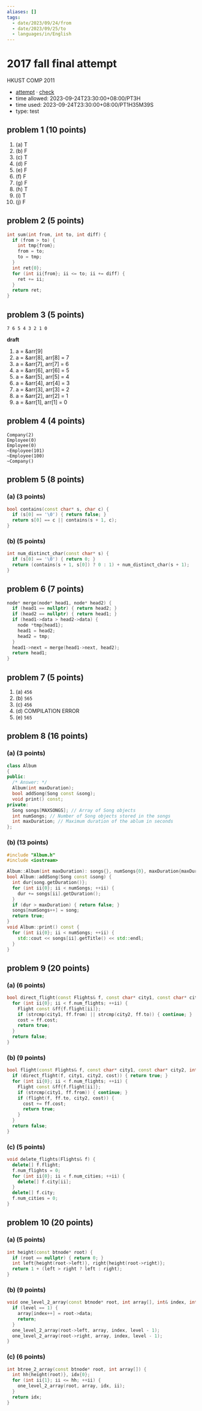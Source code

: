 ```yaml
---
aliases: []
tags:
  - date/2023/09/24/from
  - date/2023/09/25/to
  - languages/in/English
---
```


<!-- markdownlint-disable MD024 MD036 -->

# 2017 fall final attempt

HKUST COMP 2011

- [attempt](attempt.md) · [check](check.md)
- time allowed: 2023-09-24T23:30:00+08:00/PT3H
- time used: 2023-09-24T23:30:00+08:00/PT1H35M39S
- type: test

## problem 1 (10 points)

1. (a) T
2. (b) F
3. (c) T
4. (d) F
5. (e) F
6. (f) F
7. (g) F
8. (h) T
9. (i) T
10. (j) F

## problem 2 (5 points)

```Cpp
int sum(int from, int to, int diff) {
  if (from > to) {
    int tmp{from};
    from = to;
    to = tmp;
  }
  int ret{0};
  for (int ii{from}; ii <= to; ii += diff) {
    ret += ii;
  }
  return ret;
}
```

## problem 3 (5 points)

```console
7 6 5 4 3 2 1 0
```

__draft__

1. a = &arr[9]
2. a = &arr[8], arr[8] = 7
3. a = &arr[7], arr[7] = 6
4. a = &arr[6], arr[6] = 5
5. a = &arr[5], arr[5] = 4
6. a = &arr[4], arr[4] = 3
7. a = &arr[3], arr[3] = 2
8. a = &arr[2], arr[2] = 1
9. a = &arr[1], arr[1] = 0

## problem 4 (4 points)

```console
Company(2)
Employee(0)
Employee(0)
~Employee(101)
~Employee(100)
~Company()
```

## problem 5 (8 points)

### (a) (3 points)

```Cpp
bool contains(const char* s, char c) {
  if (s[0] == '\0') { return false; }
  return s[0] == c || contains(s + 1, c);
}
```

### (b) (5 points)

```Cpp
int num_distinct_char(const char* s) {
  if (s[0] == '\0') { return 0; }
  return (contains(s + 1, s[0]) ? 0 : 1) + num_distinct_char(s + 1);
}
```

## problem 6 (7 points)

```Cpp
node* merge(node* head1, node* head2) {
  if (head1 == nullptr) { return head2; }
  if (head2 == nullptr) { return head1; }
  if (head1->data > head2->data) {
    node *tmp{head1};
    head1 = head2;
    head2 = tmp;
  }
  head1->next = merge(head1->next, head2);
  return head1;
}
```

## problem 7 (5 points)

1. (a) `456`
2. (b) `565`
3. (c) `456`
4. (d) COMPILATION ERROR
5. (e) `565`

## problem 8 (16 points)

### (a) (3 points)

```Cpp
class Album
{
public:
  /* Answer: */
  Album(int maxDuration);
  bool addSong(Song const &song);
  void print() const;
private:
  Song songs[MAXSONGS]; // Array of Song objects
  int numSongs; // Number of Song objects stored in the songs
  int maxDuration; // Maximum duration of the ablum in seconds
};
```

### (b) (13 points)

```Cpp
#include "Album.h"
#include <iostream>

Album::Album(int maxDuration): songs{}, numSongs{0}, maxDuration{maxDuration} {}
bool Album::addSong(Song const &song) {
  int dur{song.getDuration()};
  for (int ii{0}; ii < numSongs; ++ii) {
    dur += songs[ii].getDuration();
  }
  if (dur > maxDuration) { return false; }
  songs[numSongs++] = song;
  return true;
}
void Album::print() const {
  for (int ii{0}; ii < numSongs; ++ii) {
    std::cout << songs[ii].getTitle() << std::endl;
  }
}
```

## problem 9 (20 points)

### (a) (6 points)

```Cpp
bool direct_flight(const Flights& f, const char* city1, const char* city2, int& cost) {
  for (int ii{0}; ii < f.num_flights; ++ii) {
    Flight const &ff{f.flight[ii]};
    if (strcmp(city1, ff.from) || strcmp(city2, ff.to)) { continue; }
    cost = ff.cost;
    return true;
  }
  return false;
}
```

### (b) (9 points)

```Cpp
bool flight(const Flights& f, const char* city1, const char* city2, int& cost) {
  if (direct_flight(f, city1, city2, cost)) { return true; }
  for (int ii{0}; ii < f.num_flights; ++ii) {
    Flight const &ff{f.flight[ii]};
    if (strcmp(city1, ff.from)) { continue; }
    if (flight(f, ff.to, city2, cost)) {
      cost += ff.cost;
      return true;
    }
  }
  return false;
}
```

### (c) (5 points)

```Cpp
void delete_flights(Flights& f) {
  delete[] f.flight;
  f.num_flights = 0;
  for (int ii{0}; ii < f.num_cities; ++ii) {
    delete[] f.city[ii];
  }
  delete[] f.city;
  f.num_cities = 0;
}
```

## problem 10 (20 points)

### (a) (5 points)

```Cpp
int height(const btnode* root) {
  if (root == nullptr) { return 0; }
  int left{height(root->left)}, right{height(root->right)};
  return 1 + (left > right ? left : right);
}
```

### (b) (9 points)

```Cpp
void one_level_2_array(const btnode* root, int array[], int& index, int level) {
  if (level == 1) {
    array[index++] = root->data;
    return;
  }
  one_level_2_array(root->left, array, index, level - 1);
  one_level_2_array(root->right, array, index, level - 1);
}
```

### (c) (6 points)

```Cpp
int btree_2_array(const btnode* root, int array[]) {
  int hh{height(root)}, idx{0};
  for (int ii{1}; ii <= hh; ++ii) {
    one_level_2_array(root, array, idx, ii);
  }
  return idx;
}
```
